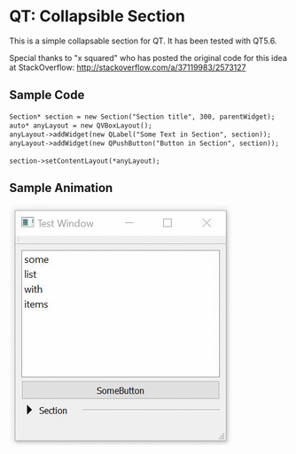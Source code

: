 # QT: Collapsible Section

This is a simple collapsable section for QT. It has been tested with QT5.6.

Special thanks to "x squared" who has posted the original code for this idea at StackOverflow: http://stackoverflow.com/a/37119983/2573127

## Sample Code

    Section* section = new Section("Section title", 300, parentWidget);
    auto* anyLayout = new QVBoxLayout();
    anyLayout->addWidget(new QLabel("Some Text in Section", section));
    anyLayout->addWidget(new QPushButton("Button in Section", section));

    section->setContentLayout(*anyLayout);

## Sample Animation

![section opening and closing](example.gif)
